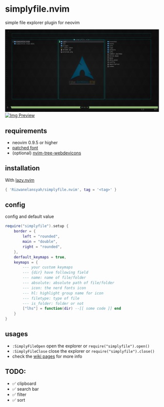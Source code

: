 # simplyfile.nvim
simple file explorer plugin for neovim

![Preview](https://raw.githubusercontent.com/Rizwanelansyah/simplyfile.nvim/main/preview.png "Preview")
[![Img Preview](https://asciinema.org/a/660516.svg)](https://asciinema.org/a/660516)

## requirements
- neovim 0.9.5 or higher
- [patched font](https://www.nerdfonts.com/)
- (optional) [nvim-tree-webdevicons](https://github.com/nvim-tree/nvim-web-devicons)

## installation
With [lazy.nvim](https://github.com/folke/lazy.nvim)
```lua
{ 'Rizwanelansyah/simplyfile.nvim', tag = '<tag>' }
```

## config
config and default value
```lua
require("simplyfile").setup {
    border = {
        left = "rounded",
        main = "double",
        right = "rounded",
    },
    derfault_keymaps = true,
    keymaps = {
        --- your custom keymaps
        --- {dir} have following field
        --- name: name of file/folder
        --- absolute: absolute path of file/folder
        --- icon: the nerd fonts icon
        --- hl: highlight group name for icon
        --- filetype: type of file
        --- is_folder: folder or not
        ["lhs"] = function(dir) --[[ some code ]] end
    }
}
```

## usages
- `:SimplyFileOpen` open the explorer or `require("simplyfile").open()`
- `:SimplyFileClose` close the explorer or `require("simplyfile").close()`
- check the [wiki pages](https://github.com/Rizwanelansyah/simplyfile.nvim/wiki) for more info

## TODO:
- ✅ clipboard
- ✅ search bar
- ✅ filter
- ✅ sort

